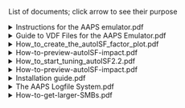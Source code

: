 List of documents; click arrow to see their purpose

<details><summary>Instructions for the AAPS emulator.pdf</summary>
Explains functionality and usage of the emulator
  
Contains some examples
</details>

<details><summary>Guide to VDF Files for the AAPS Emulator.pdf</summary>
Lists all possible instructions types
  
Shows examples starting from straightforward to very complex ones
  
Examples can be used via copy/paste
</details>

<details><summary>How_to_create_the_autoISF_factor_plot.pdf</summary>
This is a short guide how to generate the autoISF factors plot in your favorite spreadsheet tool. It starts from a ready made template in which you just overwrite the original data with the new emulator results. 
  
You find the EXCEL and LibreOffice templates in the top level folder
</details>

<details><summary>How-to-preview-autoISF-impact.pdf</summary>
Explains how you can assess which feature of autoISF could have which impact if you had autoISF installed. As those features are includud in the emulator, ýou can have a preview before undertaking the journey to build and install autoISF.

By running the emulator on the AAPS phone you can already get live hints when extra SMBs would be appropriate. This helps to build up experience and trust before going live with autoISF.
</details>

<details><summary>How_to_start_tuning_autoISF2.2.pdf</summary>
This is an older document which guides you through the process of generating spreadsheet tables and graphs. These help in identifying which parameter to modify and provide a first estimate by how much.
</details>

<details><summary>How-to-preview-autoISF-impact.pdf</summary>
Explains how you can assess which feature of autoISF could have which impact if you had autoISF installed. As those features are includud in the emulator, ýou can have a preview before undertaking the journey to build and install autoISF.

By running the emulator on the AAPS phone you can already get live hints when extra SMBs would be appropriate. This helps to build up experience and trust before going live with autoISF.
</details>

<details><summary>Installation guide.pdf</summary>
Starts from getting and installing the required files and 
  
ends with seeing the first result using a demo case as a confirmation of success
</details>

<details><summary>The AAPS Logfile System.pdf</summary>
Tells you where to find the logfiles.

Explains facts about the naming and storage.
  
Gives hints about downloading them to the PC ready for use by the emulator.
</details>

<details><summary>How-to-get-larger-SMBs.pdf</summary>
List steps to go through from simple to advanced if you want to get larger SMB but the setup does not allow you. 
  
It covers methods available in standard AAPS and progresses to methods only available in autoISF.

This was moved to the autoISF repo because it can be used in parts without the emulator.
</details>
